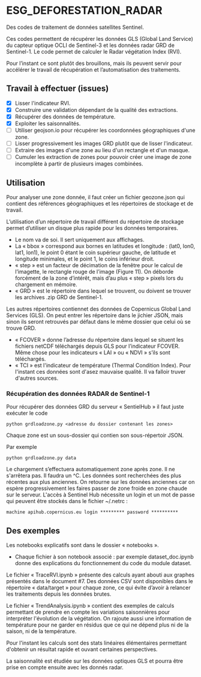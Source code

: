 # ESG_DEFORESTATION_RADAR

Des codes de traitement de données satellites Sentinel.

Ces codes permettent de récupérer les données GLS (Global Land Service) du capteur optique OCLI de Sentinel-3 et les données radar GRD de Sentinel-1.
Le code permet de calculer le Radar végétation Index (RVI).


Pour l’instant ce sont plutôt des brouillons, mais ils peuvent servir pour accélérer le travail de récupération et l’automatisation des traitements.

## Travail à effectuer (issues)

- [x] Lisser l'indicateur RVI.
- [x] Construire une validation dépendant de la qualité des extractions.
- [x] Récupérer des données de température.
- [x] Exploiter les saisonnalités.
- [ ] Utiliser geojson.io pour récupérer les coordonnées géographiques d'une zone.
- [ ] Lisser progressivement les images GRD plutôt que de lisser l'indicateur.
- [ ] Extraire des images d'une zone au lieu d'un rectangle et d'un masque.
- [ ] Cumuler les extraction de zones pour pouvoir créer une image de zone incomplète à partir de plusieurs images combinées.

## Utilisation
Pour analyser une zone donnée, il faut créer un fichier geozone.json qui contient des références géographiques et les répertoires de stockage et de travail.

L’utilisation d’un répertoire de travail différent du répertoire de stockage permet d’utiliser un disque plus rapide pour les données temporaires.

*	Le nom va de soi. Il sert uniquement aux affichages.
*	La « bbox » correspond aux bornes en latitudes et longitude : (lat0, lon0, lat1, lon1), le point 0 étant le coin supérieur gauche, de latitude et longitude minimales, et le point 1, le coins inférieur droit.
*	« step » est un facteur de décimation de la fenêtre pour le calcul de l’imagette, le rectangle rouge de l’image (Figure 11). On déborde forcément de la zone d’intérêt, mais d’au plus « step » pixels lors du chargement en mémoire.
*	« GRD » est le répertoire dans lequel se trouvent, ou doivent se trouver les archives .zip GRD de Sentinel-1.

Les autres répertoires contiennet des données de Copernicus Global Land Services (GLS). On peut entrer les répertoire dans le jichier JSON, mais sinon ils seront retrouvés par défaut dans le même dossier que celui où se trouve GRD.

*	« FCOVER » donne l’adresse du répertoire dans lequel se situent les fichiers netCDF téléchargés depuis GLS pour l’indicateur FCOVER. Même chose pour les indicateurs « LAI » ou « NDVI » s’ils sont téléchargés.
*   « TCI » est l'indicateur de température (Thermal Condition Index). Pour l'instant ces données sont d'asez mauvaise qualité. Il va falloir truver d'autres sources.

### Récupération des données RADAR de Sentinel-1
Pour récupérer des données GRD du serveur « SentielHub » il faut juste exécuter le code

    python grdloadzone.py <adresse du dossier contenant les zones>

Chaque zone est un sous-dossier qui contien son sous-répertoir JSON.

Par exemple

    python grdloadzone.py data
 
Le chargement s’effectuera automatiquement zone après zone. Il ne s'arrêtera pas. Il faudra un ^C.
Les données sont recherchées des plus récentes aux plus anciennes. On retourne sur les données anciennes car on espère progressivement les faires passer de zone froide en zone chaude sur le serveur.
L'accès à Sentinel Hub nécessite un login et un mot de passe qui peuvent être stockés dans le fichier ~/.netrc :

    machine apihub.copernicus.eu login ********* password **********


## Des exemples
Les notebooks explicatifs sont dans le dossier « notebooks ».

* Chaque fichier à son notebook associé : par exemple dataset_doc.ipynb donne des explications du fonctionnement du code du module dataset.

Le fichier « TraceRVI.ipynb » présente des calculs ayant abouti aux graphes présentés dans le document #7. Des données CSV sont disponibles dans le répertoire « data/target » pour chaque zone, ce qui évite d’avoir à relancer les traitements depuis les données brutes.

Le fichier « TrendAnalysis.ipynb » contient des exemples de calculs permettant de prendre en compte les variations saisonnières pour interpréter l'évolution de la végétation. On rajoute aussi une information de température pour ne garder en résidus que ce qui ne dépend plus ni de la saison, ni de la température.

Pour l'instant les calculs sont des stats linéaires élémentaires permettant d'obtenir un résultat rapide et ouvant certaines perspectives.

La saisonnalité est étudiée sur les données optiques GLS et pourra être prise en compte ensuite avec les donnés radar.